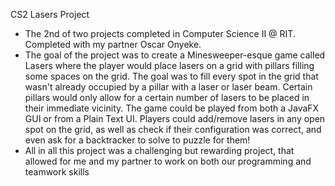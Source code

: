 CS2 Lasers Project

- The 2nd of two projects completed in Computer Science II @ RIT. Completed with my partner Oscar Onyeke. 
- The goal of the project was to create a Minesweeper-esque game called Lasers where the player would place
lasers on a grid with pillars filling some spaces on the grid. The goal was to fill every spot in the grid 
that wasn't already occupied by a pillar with a laser or laser beam. Certain pillars would only allow for a
certain number of lasers to be placed in their immediate vicinity. The game could be played from both a JavaFX
GUI or from a Plain Text UI. Players could add/remove lasers in any open spot on the grid, as well as check if
their configuration was correct, and even ask for a backtracker to solve to puzzle for them!
- All in all this project was a challenging but rewarding project, that allowed for me and my partner to work
on both our programming and teamwork skills
